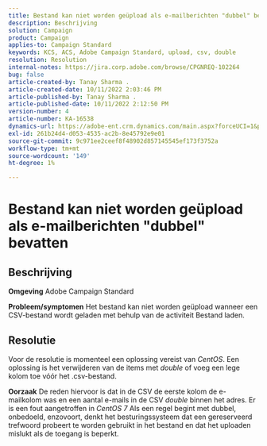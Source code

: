 ```yaml
---
title: Bestand kan niet worden geüpload als e-mailberichten "dubbel" bevatten
description: Beschrijving
solution: Campaign
product: Campaign
applies-to: Campaign Standard
keywords: KCS, ACS, Adobe Campaign Standard, upload, csv, double
resolution: Resolution
internal-notes: https://jira.corp.adobe.com/browse/CPGNREQ-102264
bug: false
article-created-by: Tanay Sharma .
article-created-date: 10/11/2022 2:03:46 PM
article-published-by: Tanay Sharma .
article-published-date: 10/11/2022 2:12:50 PM
version-number: 4
article-number: KA-16538
dynamics-url: https://adobe-ent.crm.dynamics.com/main.aspx?forceUCI=1&pagetype=entityrecord&etn=knowledgearticle&id=323d0582-6d49-ed11-bba2-0022480868ff
exl-id: 261b24d4-d053-4535-ac2b-8e45792e9e01
source-git-commit: 9c971ee2ceef8f48902d857145545ef173f3752a
workflow-type: tm+mt
source-wordcount: '149'
ht-degree: 1%

---
```


# Bestand kan niet worden geüpload als e-mailberichten &quot;dubbel&quot; bevatten

## Beschrijving

<b>Omgeving</b>
Adobe Campaign Standard


<b>Probleem/symptomen</b>
Het bestand kan niet worden geüpload wanneer een CSV-bestand wordt geladen met behulp van de activiteit Bestand laden.


## Resolutie


Voor de resolutie is momenteel een oplossing vereist van *CentOS*. Een oplossing is het verwijderen van de items met *double* of voeg een lege kolom toe vóór het .csv-bestand.


<b>Oorzaak</b>
De reden hiervoor is dat in de CSV de eerste kolom de e-mailkolom was en een aantal e-mails in de CSV *double* binnen het adres. Er is een fout aangetroffen in *CentOS 7* Als een regel begint met dubbel, onbedoeld, enzovoort, denkt het besturingssysteem dat een gereserveerd trefwoord probeert te worden gebruikt in het bestand en dat het uploaden mislukt als de toegang is beperkt.

